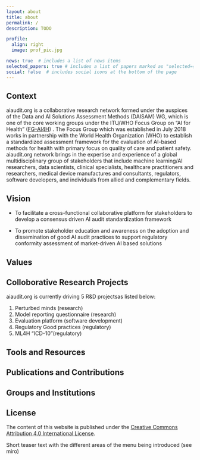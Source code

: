 ```yaml
---
layout: about
title: about
permalink: /
description: TODO

profile:
  align: right
  image: prof_pic.jpg

news: true  # includes a list of news items
selected_papers: true # includes a list of papers marked as "selected={true}"
social: false  # includes social icons at the bottom of the page
---
```

Context
--------
aiaudit.org is a collaborative research network formed under the auspices of the Data and AI Solutions Assessment Methods (DAISAM) WG, which is one of the core working groups under the ITU/WHO Focus Group on “AI  for Health” ([FG-AI4H](https://www.itu.int/en/ITU-T/focusgroups/ai4h/Pages/default.aspx)) . The Focus Group which was established in July 2018 works in partnership with the World Health Organization (WHO) to establish a standardized assessment framework for the evaluation of AI-based methods for health with primary focus on quality of care and patient safety. 
aiaudit.org network brings in the expertise and experience of a global multidisciplinary group of stakeholders that include machine learning/AI researchers, data scientists, clinical specialists, healthcare practitioners and researchers, medical device manufactures and consultants, regulators, software developers, and individuals from allied and complementary fields.

Vision
------
- To facilitate a cross-functional collaborative platform for stakeholders to develop a consensus driven AI audit standardization framework

- To promote stakeholder education and awareness on the adoption and dissemination of good AI audit practices to support regulatory conformity assessment of market-driven AI based solutions

Values
------

Colloborative Research Projects
-------------------------------
aiaudit.org is currently driving 5 R&D projectsas listed below:
1.	Perturbed minds (research)
2.	Model reporting questionnaire (research)
3.	Evaluation platform (software development)
4.	Regulatory Good practices (regulatory)
5.	ML4H “ICD-10”(regulatory)


Tools and Resources
-------------------

Publications and Contributions
------------------------------

Groups and Institutions
-----------------------

License
-------
The content of this website is published under the [Creative Commons Attribution 4.0 International License](https://creativecommons.org/licenses/by/4.0/).

Short teaser text with the different areas of the menu being introduced (see miro)

